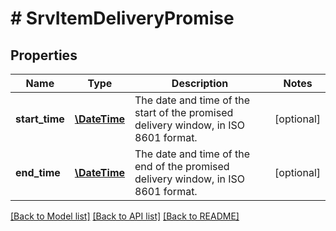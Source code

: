 # # SrvItemDeliveryPromise

## Properties

Name | Type | Description | Notes
------------ | ------------- | ------------- | -------------
**start_time** | [**\DateTime**](\DateTime.md) | The date and time of the start of the promised delivery window, in ISO 8601 format. | [optional]
**end_time** | [**\DateTime**](\DateTime.md) | The date and time of the end of the promised delivery window, in ISO 8601 format. | [optional]

[[Back to Model list]](../../README.md#models) [[Back to API list]](../../README.md#endpoints) [[Back to README]](../../README.md)
